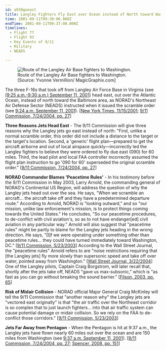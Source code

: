 ```yaml
---
id: a930goeast
title: Langley Fighters Fly East over Ocean instead of North toward Washington
time: 2001-09-11T09:30:00.000Z
endTime: 2001-09-11T09:37:00.000Z
timelines:
  - Flight 77
  - Flight 93
  - Key Events of 9/11
  - Military
  - NEADS

---
```


<figure class="image">
  <img alt="Route of the Langley Air Base fighters to Washington." src="https://i2.wp.com/cdn.historycommons.org/images/events/313_langley_route2050081722-9074.jpg" />
  <figcaption>Route of the Langley Air Base fighters to Washington.<br>[Source: Yvonne Vermillion/ MagicGraphix.com]</figcaption>
</figure>

The three F-16s that took off from Langley Air Force Base in Virginia (see [(9:25 a.m.-9:30 a.m.) September 11, 2001](/timeline/#a930langleylaunch)) head east, out over the Atlantic Ocean, instead of north toward the Baltimore area, as NORAD's Northeast Air Defense Sector (NEADS) instructed when it issued the scramble order (see [9:24 a.m. September 11, 2001](/timeline/#a924langleyscramble)). [[New York Times, 11/15/2001][1]; [9/11 Commission, 7/24/2004, pp. 27][2]]

**Three Reasons Jets Head East** - The 9/11 Commission will give three reasons why the Langley jets go east instead of north: "First, unlike a normal scramble order, this order did not include a distance to the target or the target's location. Second, a 'generic' flight plan—prepared to get the aircraft airborne and out of local airspace quickly—incorrectly led the Langley fighters to believe they were ordered to fly due east (090) for 60 miles. Third, the lead pilot and local FAA controller incorrectly assumed the flight plan instruction to go '090 for 60' superseded the original scramble order." [[9/11 Commission, 7/24/2004, pp. 27][2]]

**NORAD Commander Blames 'Peacetime Rules'** - In his testimony before the 9/11 Commission in May 2003, Larry Arnold, the commanding general of NORAD's Continental US Region, will address the question of why the Langley jets head out over the sea. He says, "When we scramble an aircraft… the aircraft take off and they have a predetermined departure route." According to Arnold, NORAD is "looking outward," and so "our mission, unlike law enforcement's mission, is to protect things coming towards the United States." He concludes, "So our peacetime procedures, to de-conflict with civil aviation's, so as to not have endanger[ed] civil aviation in any particular way." Arnold will also suggest that "peacetime rules" might be partly to blame for the Langley jets heading in the wrong direction. He says, "[I]f we were operating under something other than peacetime rules… they could have turned immediately toward Washington, DC." [[9/11 Commission, 5/23/2003][3]] According to the Wall Street Journal, the "peacetime rules" Arnold refers to are "noise restrictions requiring that [the Langley jets] fly more slowly than supersonic speed and take off over water, pointed away from Washington." [[Wall Street Journal, 3/22/2004][4]] One of the Langley pilots, Captain Craig Borgstrom, will later recall that, shortly after the jets take off, NEADS "gave us max-subsonic," which is "as fast as you can go without breaking the sound barrier." [[Filson, 2003, pp. 65][5]]

**Risk of Midair Collision** - NORAD official Major General Craig McKinley will tell the 9/11 Commission that "another reason why" the Langley jets are "vectored east originally" is that "the air traffic over the Northeast corridor is so complex that to just launch fighters… into that air traffic system can cause potential damage or midair collision. So we rely on the FAA to de-conflict those corridors." [[9/11 Commission, 5/23/2003][3]]

**Jets Far Away from Pentagon** - When the Pentagon is hit at 9:37 a.m., the Langley jets have flown nearly 60 miles out over the ocean and are 150 miles from Washington (see [9:37 a.m. September 11, 2001](/timeline/#a937langleyshort)). [[9/11 Commission, 7/24/2004, pp. 27][2]; [Spencer, 2008, pp. 151][6]]

[1]: https://www.nytimes.com/2001/11/15/us/nation-challenged-hijacking-2-pilots-praise-passengers-who-fought-hijackers.html
[2]: https://web.archive.org/web/20041020144854/http://www.decloah.com/mirrors/9-11/911_Report.txt
[3]: https://www.9-11commission.gov/archive/hearing2/9-11Commission_Hearing_2003-05-23.htm
[4]: http://opprop911.no/wp-content/uploads/2010/08/9-11-Government-Inconsitencies.pdf
[5]: https://www.amazon.com/Air-War-Over-America-Defense/dp/061512416X
[6]: https://www.amazon.com/Touching-History-Untold-Unfolded-America/dp/1416559256
